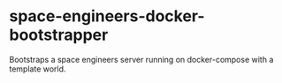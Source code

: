 # space-engineers-docker-bootstrapper
 Bootstraps a space engineers server running on docker-compose with a template world.

